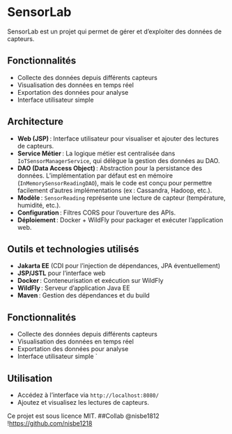 # SensorLab

SensorLab est un projet qui permet de gérer et d’exploiter des données de capteurs.

## Fonctionnalités

- Collecte des données depuis différents capteurs
- Visualisation des données en temps réel
- Exportation des données pour analyse
- Interface utilisateur simple

## Architecture

- **Web (JSP)** : Interface utilisateur pour visualiser et ajouter des lectures de capteurs.
- **Service Métier** : La logique métier est centralisée dans `IoTSensorManagerService`, qui délègue la gestion des données au DAO.
- **DAO (Data Access Object)** : Abstraction pour la persistance des données. L’implémentation par défaut est en mémoire (`InMemorySensorReadingDAO`), mais le code est conçu pour permettre facilement d’autres implémentations (ex : Cassandra, Hadoop, etc.).
- **Modèle** : `SensorReading` représente une lecture de capteur (température, humidité, etc.).
- **Configuration** : Filtres CORS pour l’ouverture des APIs.
- **Déploiement** : Docker + WildFly pour packager et exécuter l’application web.

## Outils et technologies utilisés

- **Jakarta EE** (CDI pour l’injection de dépendances, JPA éventuellement)
- **JSP/JSTL** pour l’interface web
- **Docker** : Conteneurisation et exécution sur WildFly
- **WildFly** : Serveur d’application Java EE
- **Maven** : Gestion des dépendances et du build

## Fonctionnalités

- Collecte des données depuis différents capteurs
- Visualisation des données en temps réel
- Exportation des données pour analyse
- Interface utilisateur simple
`

## Utilisation

- Accédez à l’interface via `http://localhost:8080/`
- Ajoutez et visualisez les lectures de capteurs.


Ce projet est sous licence MIT.
##Collab
@nisbe1812
!https://github.com/nisbe1218
